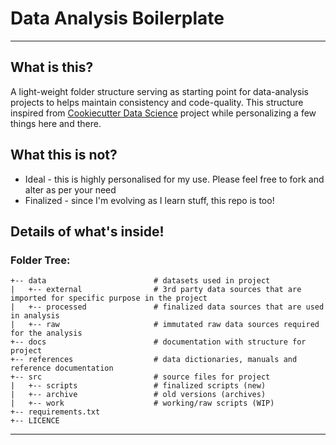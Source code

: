 # Data Analysis Boilerplate

---

## What is this?
A light-weight folder structure serving as starting point for data-analysis projects 
to helps maintain consistency and code-quality.
This structure inspired from 
[Cookiecutter Data Science](http://drivendata.github.io/cookiecutter-data-science/) project while
personalizing a few things here and there.

## What this is not?
 * Ideal - this is highly personalised for my use. Please feel free to fork and alter as per your need
 * Finalized - since I'm evolving as I learn stuff, this repo is too!


## Details of what's inside!

### Folder Tree: 
```
+-- data                        # datasets used in project
|   +-- external                # 3rd party data sources that are imported for specific purpose in the project
|   +-- processed               # finalized data sources that are used in analysis
|   +-- raw                     # immutated raw data sources required for the analysis
+-- docs                        # documentation with structure for project
+-- references                  # data dictionaries, manuals and reference documentation
+-- src                         # source files for project
|   +-- scripts                 # finalized scripts (new)
|   +-- archive                 # old versions (archives)
|   +-- work                    # working/raw scripts (WIP)
+-- requirements.txt
+-- LICENCE
```

---
